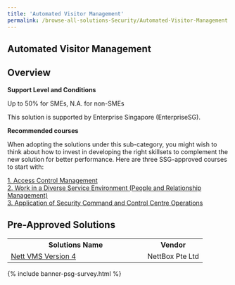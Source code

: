 ```yaml
---
title: 'Automated Visitor Management'
permalink: /browse-all-solutions-Security/Automated-Visitor-Management
---
```


## Automated Visitor Management
## Overview

**Support Level and Conditions**

Up to 50% for SMEs, N.A. for non-SMEs

This solution is supported by Enterprise Singapore (EnterpriseSG).

**Recommended courses**

When adopting the solutions under this sub-category, you might wish to think about how to invest in developing the right skillsets to complement the new solution for better performance. Here are three SSG-approved courses to start with:

<a href='https://sfec.enterprisejobskills.gov.sg/Course_Internet/CourseDetail.aspx?CoursesReferenceNumber=TGS-2021007406'  target='_blank' rel='noopener'>1. Access Control Management</a><br>
<a href='https://sfec.enterprisejobskills.gov.sg/Course_Internet/CourseDetail.aspx?CoursesReferenceNumber=TGS-2019504368'  target='_blank' rel='noopener'>2. Work in a Diverse Service Environment (People and Relationship Management)</a><br>
<a href='https://sfec.enterprisejobskills.gov.sg/Course_Internet/CourseDetail.aspx?CoursesReferenceNumber=TGS-2022014679'  target='_blank' rel='noopener'>3. Application of Security Command and Control Centre Operations</a><br>

## Pre-Approved Solutions

<table>
<tr>
<th style='width: auto;'><b>Solutions Name</b></th>
<th style='width: 30%;'><b>Vendor</b></th>
</tr>
<tr>
<td><a href='/productivity-solutions-grant/solutionrepo/solution611' target='_blank'>Nett VMS Version 4</a><br></td>
<td>NettBox Pte Ltd</td>
</tr>
</table>

{% include banner-psg-survey.html %}
